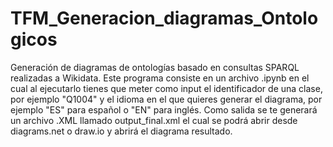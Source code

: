 # TFM_Generacion_diagramas_Ontologicos
Generación de diagramas de ontologías basado en consultas SPARQL realizadas a Wikidata.
Este programa consiste en un archivo .ipynb en el cual al ejecutarlo tienes que meter como input el identificador de una clase, por ejemplo "Q1004" y el idioma en el que quieres generar el diagrama, por ejemplo "ES" para español o "EN" para inglés.
Como salida se te generará un archivo .XML llamado output_final.xml el cual se podrá abrir desde diagrams.net o draw.io y abrirá el diagrama resultado.
